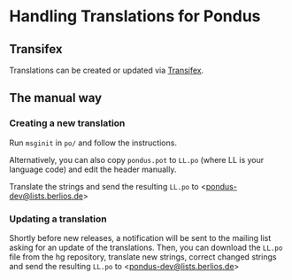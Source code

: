 # Handling Translations for Pondus

## Transifex

Translations can be created or updated via
[Transifex](https://www.transifex.net/projects/p/pondus/).

## The manual way

### Creating a new translation

Run `msginit` in `po/` and follow the instructions.

Alternatively, you can also copy `pondus.pot` to `LL.po` (where LL is
your language code) and edit the header manually.

Translate the strings and send the resulting `LL.po` to
&lt;<pondus-dev@lists.berlios.de>&gt;

### Updating a translation

Shortly before new releases, a notification will be sent to the mailing
list asking for an update of the translations. Then, you can download
the `LL.po` file from the hg repository, translate new strings, correct
changed strings and send the resulting `LL.po` to
&lt;<pondus-dev@lists.berlios.de>&gt;
